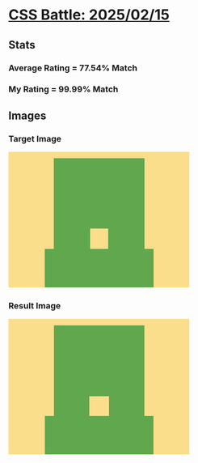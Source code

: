 # [CSS Battle: 2025/02/15](https://cssbattle.dev/play/smUEpUgMOlL7PcabdUtf)

## Stats

### Average Rating = 77.54% Match

### My Rating = 99.99% Match

## Images

### Target Image

![](./images/target.png)

### Result Image

![](./images/result.png)
